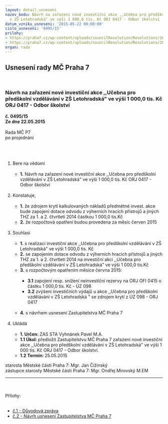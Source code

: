 ```yaml
---
layout: detail_usneseni
nazev_bodu: Návrh na zařazení nové investiční akce ,,Učebna pro předškolní vzdělávání
  v ZŠ Letohradská" ve výši 1 000,0 tis. Kč ORJ 0417 - Odbor školství
datum_vzniku_usneseni: '2015-05-22 00:00:00'
cislo_usneseni: '0495/15'
prilohy:
- https://praha7.cz/wp-content/uploads/councilResolution/Resolutions/26354/495_15_pril1.doc
- https://praha7.cz/wp-content/uploads/councilResolution/Resolutions/26354/30-15-n%c3%a1vrh_zm%c4%8d_nov%c3%a1_t%c5%99%c3%adda_v_z%c5%a1_letohradsk%c3%a1_upraveno.doc
organ: rada
---
```

<div id="ucUsn_pList" class="usn">
	<span><h2>Usnesení rady MČ Praha 7 </h2>
<br></span><div class="standBody">
<span><h3>Návrh na zařazení nové investiční akce ,,Učebna pro předškolní vzdělávání v ZŠ Letohradská" ve výši 1 000,0 tis. Kč ORJ 0417 - Odbor školství</h3></span><div class="center">
		<strong>č. 0495/15</strong><br>
	</div>
<div class="center">
		<strong>Ze dne 22.05.2015</strong><br><br>
	</div>Rada MČ P7<br>po projednání<br><br><br><ol>
<br><li>Bere na vědomí<br><ul>
<br><li>
<strong>1.</strong> Návrh na zařazení nové investiční akce ,,Učebna pro předškolní vzdělávání v ZŠ Letohradská" ve výši 1 000,0 tis. Kč ORJ 0417 - Odbor školství</li>
</ul>
<br>
</li>
<li>Konstatuje,<br><ul>
<br><li>
<strong>1.</strong> že zdrojem krytí kalkulovaných nákladů předmětné invest. akce bude zapojení dotace odvodu z výherních hracích přístrojů a jiných THZ za 1. a 2. čtvrtletí 2014 částkou 1 000,0 tis.Kč <br>
</li>
<li>
<strong>2.</strong> že rozpočtová opatření budou provedena za měsíc červen 2015</li>
</ul>
<br>
</li>
<li>Souhlasí<br><ul>
<br><li>
<strong>1.</strong> s realizací investiční akce ,,Učebna pro předškolní vzdělávání v ZŠ Letohradská" ve výši 1 000,0 tis. Kč<br>
</li>
<li>
<strong>2.</strong> se zapojením dotace odvodu z výherních hracích přístrojů a jiných THZ za 1. a 2. čtvrtletí 2014 na investiční akci ,,Učebna pro předškolní vzdělávání v ZŠ Letohradská" ve výši 1 000,0 tis.Kč<br>
</li>
<li>
<strong>3.</strong> s rozpočtovým opatřením měsíce června 2015:<br><ul>
<br><li>
<strong>3.1</strong> zapojení resp. snížení neinvestiční rezervy na ORJ OFI 0415 o částku 1 000,0 tis. Kč - ÚZ 098<br>
</li>
<li>
<strong>3.2</strong> zvýšení investičních výdajů u akce ,,Učebna pro předškolní vzdělávání v ZŠ Letohradská " se zdrojem krytí z ÚZ 098 - ORJ 0417</li>
</ul>
<br>
</li>
<li>
<strong>4.</strong> s návrhem usnesení Zastupitelstva MČ Praha 7 </li>
</ul>
<br>
</li>
<li>Ukládá<br><ul>
<br><li>
<strong>1. Určen: </strong>ZAS STA Vyhnánek Pavel M.A.<br>
</li>
<li>
<strong>1.1 Úkol: </strong>předložit Zastupitelstvu MČ Praha 7 zařazení nové investiční akce ,,Učebna pro předškolní vzdělávání v ZŠ Letohradská" ve výši 1 000 tis. Kč ORJ 0417 - Odbor školství.<br>
</li>
<li>
<strong>1.2 Termín: </strong>25.05.2015</li>
</ul>
</li>
</ol>starosta Městské části Praha 7: Mgr. Jan Čižinský<br>zástupce starosty Městské části Praha 7: Mgr. Ondřej Mirovský M.EM <br><hr>
<br><br>Přílohy: <br><ul>
<br><li>
<a href="/zdroj.aspx?typ=4&amp;Id=63342&amp;sh=-379677323" target="_blank" title="Odkaz na soubor - 24 kB - nové okno">č.1 - Důvodová zpráva</a> <br>
</li>
<li>
<a href="/zdroj.aspx?typ=4&amp;id=63312&amp;sh=184224917" target="_blank" title="Odkaz na soubor - 71 kB - nové okno">č.2 - Návrh usnesení Zastupitelstva MČ Praha 7</a> </li>
</ul>
</div>
</div>